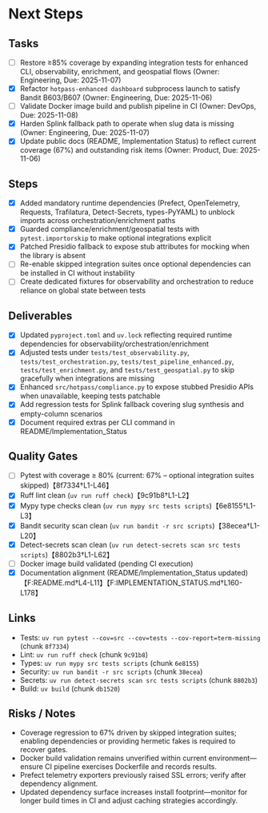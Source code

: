 # Next Steps

## Tasks
- [ ] Restore ≥85% coverage by expanding integration tests for enhanced CLI, observability, enrichment, and geospatial flows (Owner: Engineering, Due: 2025-11-07)
- [x] Refactor `hotpass-enhanced dashboard` subprocess launch to satisfy Bandit B603/B607 (Owner: Engineering, Due: 2025-11-06)
- [ ] Validate Docker image build and publish pipeline in CI (Owner: DevOps, Due: 2025-11-08)
- [x] Harden Splink fallback path to operate when slug data is missing (Owner: Engineering, Due: 2025-11-07)
- [x] Update public docs (README, Implementation Status) to reflect current coverage (67%) and outstanding risk items (Owner: Product, Due: 2025-11-06)

## Steps
- [x] Added mandatory runtime dependencies (Prefect, OpenTelemetry, Requests, Trafilatura, Detect-Secrets, types-PyYAML) to unblock imports across orchestration/enrichment paths
- [x] Guarded compliance/enrichment/geospatial tests with `pytest.importorskip` to make optional integrations explicit
- [x] Patched Presidio fallback to expose stub attributes for mocking when the library is absent
- [ ] Re-enable skipped integration suites once optional dependencies can be installed in CI without instability
- [ ] Create dedicated fixtures for observability and orchestration to reduce reliance on global state between tests

## Deliverables
- [x] Updated `pyproject.toml` and `uv.lock` reflecting required runtime dependencies for observability/orchestration/enrichment
- [x] Adjusted tests under `tests/test_observability.py`, `tests/test_orchestration.py`, `tests/test_pipeline_enhanced.py`, `tests/test_enrichment.py`, and `tests/test_geospatial.py` to skip gracefully when integrations are missing
- [x] Enhanced `src/hotpass/compliance.py` to expose stubbed Presidio APIs when unavailable, keeping tests patchable
- [x] Add regression tests for Splink fallback covering slug synthesis and empty-column scenarios
- [x] Document required extras per CLI command in README/Implementation_Status

## Quality Gates
- [ ] Pytest with coverage ≥ 80% (current: 67% – optional integration suites skipped)【8f7334†L1-L46】
- [x] Ruff lint clean (`uv run ruff check`)【9c91b8†L1-L2】
- [x] Mypy type checks clean (`uv run mypy src tests scripts`)【6e8155†L1-L3】
- [x] Bandit security scan clean (`uv run bandit -r src scripts`)【38ecea†L1-L20】
- [x] Detect-secrets scan clean (`uv run detect-secrets scan src tests scripts`)【8802b3†L1-L62】
- [ ] Docker image build validated (pending CI execution)
- [x] Documentation alignment (README/Implementation_Status updated)【F:README.md†L4-L11】【F:IMPLEMENTATION_STATUS.md†L160-L178】

## Links
- Tests: `uv run pytest --cov=src --cov=tests --cov-report=term-missing` (chunk `8f7334`)
- Lint: `uv run ruff check` (chunk `9c91b8`)
- Types: `uv run mypy src tests scripts` (chunk `6e8155`)
- Security: `uv run bandit -r src scripts` (chunk `38ecea`)
- Secrets: `uv run detect-secrets scan src tests scripts` (chunk `8802b3`)
- Build: `uv build` (chunk `db1520`)

## Risks / Notes
- Coverage regression to 67% driven by skipped integration suites; enabling dependencies or providing hermetic fakes is required to recover gates.
- Docker build validation remains unverified within current environment—ensure CI pipeline exercises Dockerfile and records results.
- Prefect telemetry exporters previously raised SSL errors; verify after dependency alignment.
- Updated dependency surface increases install footprint—monitor for longer build times in CI and adjust caching strategies accordingly.

